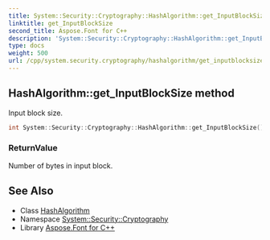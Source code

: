 ```yaml
---
title: System::Security::Cryptography::HashAlgorithm::get_InputBlockSize method
linktitle: get_InputBlockSize
second_title: Aspose.Font for C++
description: 'System::Security::Cryptography::HashAlgorithm::get_InputBlockSize method. Input block size in C++.'
type: docs
weight: 500
url: /cpp/system.security.cryptography/hashalgorithm/get_inputblocksize/
---
```

## HashAlgorithm::get_InputBlockSize method


Input block size.

```cpp
int System::Security::Cryptography::HashAlgorithm::get_InputBlockSize() override
```


### ReturnValue

Number of bytes in input block.

## See Also

* Class [HashAlgorithm](../)
* Namespace [System::Security::Cryptography](../../)
* Library [Aspose.Font for C++](../../../)
